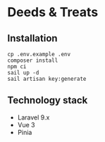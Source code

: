# Deeds & Treats

## Installation
```
cp .env.example .env
composer install
npm ci 
sail up -d
sail artisan key:generate
```

## Technology stack
- Laravel 9.x
- Vue 3
- Pinia
